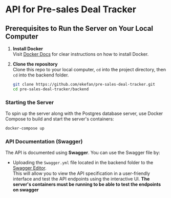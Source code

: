 # API for Pre-sales Deal Tracker

## Prerequisites to Run the Server on Your Local Computer

1. **Install Docker**  
   Visit [Docker Docs](https://docs.docker.com/engine/install/) for clear instructions on how to install Docker.

2. **Clone the repository**  
   Clone this repo to your local computer, `cd` into the project directory, then `cd` into the backend folder.

   ```bash
   git clone https://github.com/ekefan/pre-sales-deal-tracker.git
   cd pre-sales-deal-tracker/backend
   ```

### Starting the Server

To spin up the server along with the Postgres database server, use Docker Compose to build and start the server's containers:

```bash
docker-compose up
```

### API Documentation (Swagger)

The API is documented using **Swagger**. You can use the Swagger file by:

- Uploading the `Swagger.yml` file located in the backend folder to the [Swagger Editor](https://editor.swagger.io/).  
This will allow you to view the API specification in a user-friendly interface and test the API endpoints using the interactive UI.
**The server's containers must be running to be able to test the endpoints on swagger**

